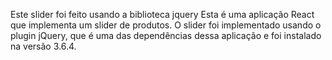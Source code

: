 Este slider foi feito usando a biblioteca jquery
Esta é uma aplicação React que implementa um slider de produtos. O slider foi implementado usando o plugin jQuery, que é uma das dependências dessa aplicação e foi instalado na versão 3.6.4.